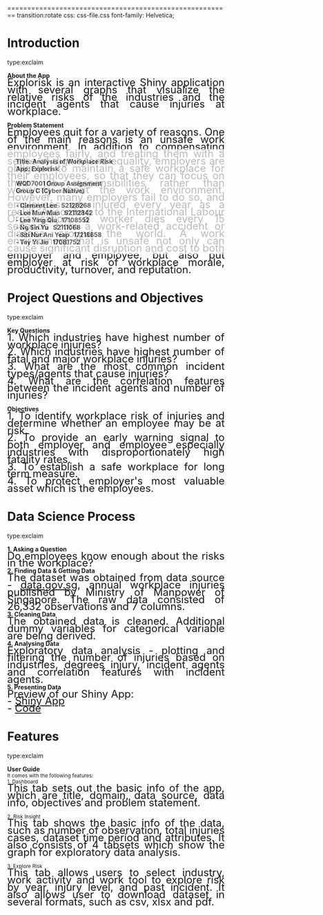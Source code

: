 <style>
xsmall { 
  font-size: 18pt;
  line-height: 0.7;
}
.exclaim .reveal .state-background { 
  background-color: #FFFFEA;
}

p {
  text-align: justify;
}
</style>

========================================================
transition:rotate
css: css-file.css
font-family: Helvetica;

<style>
/* Your other css */
.section .reveal .state-background {
    background: url(https://www.hrdept.co.uk/wp-content/uploads/2019/10/Wet-Floor-Hazard.jpg);
    background-position: center center;
    background-attachment: fixed;
    background-repeat: no-repeat;
    background-size: 100% 100%;
    opacity: 0.5;
}
div.white { background-color:#ffffff; border-radius: 5px; padding: 20px; opacity: 0.7;font-weight: bold; position: absolute; top: 10%; width: 100%;}
</style>
<div class = "white">
Title: Analysis of Workplace Risk<br>
App: Explorisk<br>
<br/>
WQD7001 Group Assignment
<br/>
Group C (Cyber Native)<br>
<br/>
  - Clement Lee &nbsp S2128268<br>
  - Lee Mun Mun &nbsp S2112842<br>
  - Lee Ying Qiu &nbsp 17108552<br>
  - Ng Sin Yu &nbsp S2111068<br>
  - Siti Nur Ani Yeap &nbsp 17218658<br>
  - Tey Yi Jie &nbsp 17081752<br>
</div>

Introduction
========================================================
type:exclaim

**About the App**<br>
<xsmall>Explorisk is an interactive Shiny application with several graphs that visualize the relative risks of the industries and the incident agents that cause injuries at workplace.</xsmall>

**Problem Statement**<br>
<xsmall>Employees quit for a variety of reasons. One of the main reasons is an unsafe work environment. In addition to compensating employees fairly, and treating them with a sense of dignity and equality, employers are obligated to maintain a safe workplace for their employees, so that they can focus on their job responsibilities rather than worrying about the work environment. However, many employers fail to do so, and employees are injured every year as a result. According to the International Labour Organisation, a worker dies every 15 seconds from a work-related accident or disease around the world. A work environment that is unsafe not only can cause significant disruption and cost to both employer and employee, but also put employer at risk of workplace morale, productivity, turnover, and reputation.</xsmall>

Project Questions and Objectives
========================================================
type:exclaim

**Key Questions**<br>
<xsmall>1. Which industries have highest number of workplace injuries?</xsmall><br>
<xsmall>2. Which industries have highest number of fatal and major workplace injuries?</xsmall><br>
<xsmall>3. What are the most common incident types/agents that cause injuries?</xsmall><br>
<xsmall>4. What are the correlation features between the incident agents and number of injuries?</xsmall><br>

**Objectives**<br>
<xsmall>1. To identify workplace risk of injuries and determine whether an employee may be at risk.</xsmall><br>
<xsmall>2. To provide an early warning signal to both employer and employee especially industries with disproportionately high fatality rates.</xsmall><br>
<xsmall>3. To establish a safe workplace for long term measure.</xsmall><br>
<xsmall>4. To protect employer's most valuable asset which is the employees.</xsmall><br>

Data Science Process
========================================================
type:exclaim

**1. Asking a Question**<br>
<xsmall>Do employees know enough about the risks in the workplace?</xsmall><br>
**2. Finding Data & Getting Data**<br>
<xsmall>The dataset was obtained from data source - [data.gov.sg](https://data.gov.sg/dataset/workplace-injuries-annual), annual workplace injuries published by Ministry of Manpower of Singapore. The raw data consisted of 26,332 observations and 7 columns.</xsmall><br>
**3. Cleaning Data**<br>
<xsmall>The obtained data is cleaned. Additional dummy variables for categorical variable are being derived.</xsmall><br>
**4. Analysing Data**<br>
<xsmall>Exploratory data analysis - plotting and filtering the number of injuries based on industries, degrees injury, incident agents and correlation features with incident agents.</xsmall><br>
**5. Presenting Data**<br>
<xsmall>Preview of our Shiny App:</xsmall><br>
<xsmall>- [Shiny App](https://aniyeap.shinyapps.io/analysis_of_work_place_risk/)</xsmall><br>
<xsmall>- [Code](https://github.com/aniyeap/analysis_of_work_place_risk)</xsmall><br>

Features
========================================================
type:exclaim

**User Guide**<br>
<small>It comes with the following features:</small><br>
<small>1. Dashboard</small><br>
<xsmall>This tab sets out the basic info of the app, which are title, domain, data source, data info, objectives and problem statement.</xsmall><br><br>
<small>2. Risk Insight</small><br>
<xsmall>This tab shows the basic info of the data, such as number of observation, total injuries cases, dataset time period and attributes. It also consists of 4 tabsets which show the graph for exploratory data analysis.</xsmall><br><br>
<small>3. Explore Risk</small><br>
<xsmall>This tab allows users to select industry, work activity and work tool to explore risk by year, injury level, and past incident. It also allows user to download dataset in several formats, such as csv, xlsx and pdf.</xsmall><br><br>

